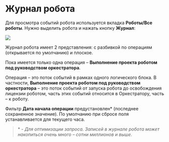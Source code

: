 # Журнал робота

Для просмотра событий робота используется вкладка **Роботы/Все роботы**. Нужно выделить робота и нажать кнопку **Журнал**:

![](../../../orchestrator-new/resources/monitoring/robot-log.PNG)

Журнал робота имеет 2 представления: с разбивкой по операциям (открывается по умолчанию) и плоское. 

Пока имеется только одна операция – **Выполнение проекта роботом под руководством оркестратора**.   

Операция – это поток событий в рамках одного логического блока. В частности, **Выполнение проекта роботом под руководством оркестратора** – это поток событий от запуска робота до освобождения лицензии роботом, часть этих событий относится в Оркестратору, часть – к роботу.

Фильтр **Дата начала операции** предустановлен\* (последнее сохраненное значение). По умолчанию при сбросе поля устанавливается для текущего часа.

> \* - *Для оптимизации запроса. Записей в журнале робота может накопиться очень много – сотни миллионов и выше.*
